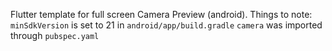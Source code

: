 Flutter template for full screen Camera Preview (android).
Things to note:
`minSdkVersion` is set to 21 in `android/app/build.gradle`
`camera` was imported through `pubspec.yaml`

